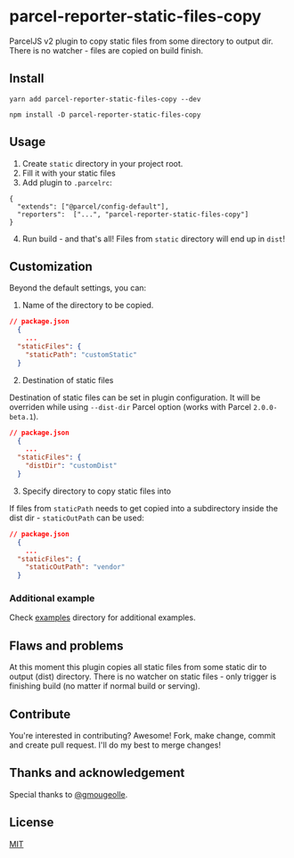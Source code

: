 # parcel-reporter-static-files-copy

ParcelJS v2 plugin to copy static files from some directory to output dir. There is no watcher - 
files are copied on build finish.


## Install

```
yarn add parcel-reporter-static-files-copy --dev
```

```
npm install -D parcel-reporter-static-files-copy
```

## Usage

1. Create `static` directory in your project root.
2. Fill it with your static files
3. Add plugin to `.parcelrc`:
```
{
  "extends": ["@parcel/config-default"],
  "reporters":  ["...", "parcel-reporter-static-files-copy"]
}
```
4. Run build - and that's all! Files from `static` directory will end up in `dist`!

## Customization

Beyond the default settings, you can:

1. Name of the directory to be copied.

```json
// package.json
  {
	...
  "staticFiles": {
    "staticPath": "customStatic"
  }
```

2. Destination of static files

Destination of static files can be set in plugin configuration. It will be
overriden while using `--dist-dir` Parcel option (works with Parcel `2.0.0-beta.1`).

```json
// package.json
  {
	...
  "staticFiles": {
    "distDir": "customDist"
  }
```

3. Specify directory to copy static files into

If files from `staticPath` needs to get copied into a subdirectory inside the dist dir - 
`staticOutPath` can be used:

```json
// package.json
  {
	...
  "staticFiles": {
    "staticOutPath": "vendor"
  }
```

### Additional example

Check [examples](https://github.com/elwin013/parcel-reporter-static-files-copy/tree/master/examples) directory for 
additional examples. 

## Flaws and problems

At this moment this plugin copies all static files from some static dir to output (dist) directory. There is no 
watcher on static files - only trigger is finishing build (no matter if normal build or serving).

## Contribute

You're interested in contributing? Awesome! Fork, make change, commit and create pull request. I'll do my best to merge 
changes!

## Thanks and acknowledgement

Special thanks to [@gmougeolle](https://github.com/gmougeolle/).

## License

[MIT](/LICENSE)
